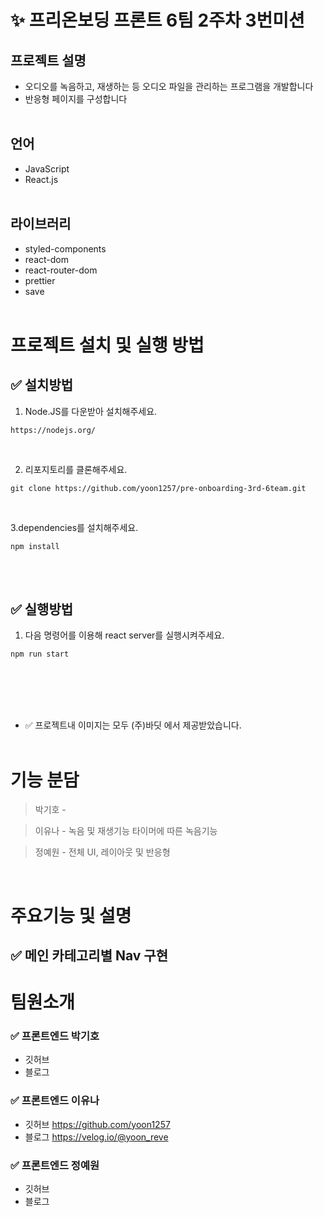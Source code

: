 # ✨ 프리온보딩 프론트 6팀 2주차 3번미션

## 프로젝트 설명

- 오디오를 녹음하고, 재생하는 등 오디오 파일을 관리하는 프로그램을 개발합니다
- 반응형 페이지를 구성합니다 
  <br/>
  <br/>

## 언어
- JavaScript
- React.js
  <br/>
  <br/>

## 라이브러리

- styled-components
- react-dom
- react-router-dom
- prettier
- save
  <br/>
  <br/>

# 프로젝트 설치 및 실행 방법

## ✅ 설치방법

1. Node.JS를 다운받아 설치해주세요. 

```
https://nodejs.org/
```

<br/>

2. 리포지토리를 클론해주세요.<br/>

```
git clone https://github.com/yoon1257/pre-onboarding-3rd-6team.git
```

<br/>

3.dependencies를 설치해주세요.

```
npm install
```

<br/>
<br/>

## ✅ 실행방법

1. 다음 명령어를 이용해 react server를 실행시켜주세요.

```
npm run start
```

<br/>



   <br/>
   <br/>
   <br/>

- ✅ 프로젝트내 이미지는 모두 (주)바딧 에서 제공받았습니다.
  <br/>
  <br/>

# 기능 분담

> 박기호 - 

> 이유나 - 녹음 및 재생기능 타이머에 따른 녹음기능 

> 정예원 - 전체 UI, 레이아웃 및 반응형

<br/>

# 주요기능 및 설명

## ✅ 메인 카테고리별 Nav 구현



# 팀원소개

### ✅ 프론트엔드 박기호 

- 깃허브 
- 블로그 


### ✅ 프론트엔드 이유나

- 깃허브 https://github.com/yoon1257
- 블로그 https://velog.io/@yoon_reve

### ✅ 프론트엔드 정예원

- 깃허브 
- 블로그 


